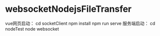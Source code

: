 # websocketNodejsFileTransfer

vue网页启动：
cd socketClient 
npm install
npm run serve
服务端启动：
cd nodeTest
node websocket
